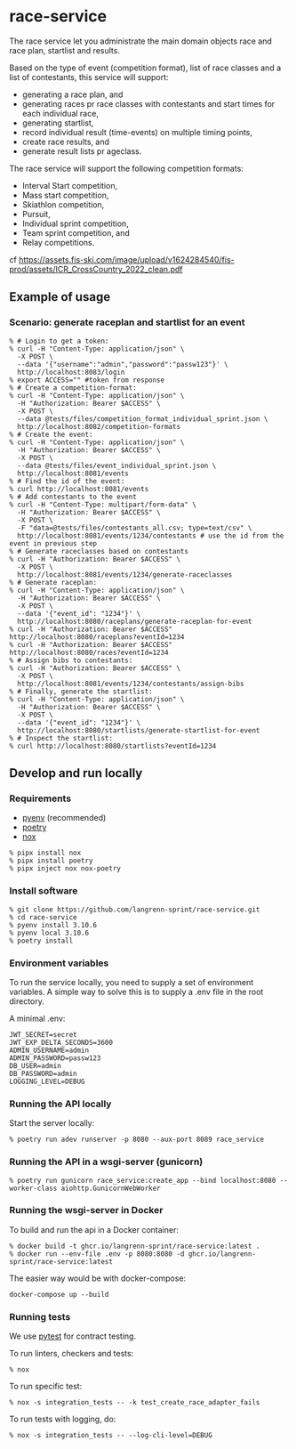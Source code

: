 # race-service

The race service let you administrate the main domain objects race and race plan, startlist and results.

Based on the type of event (competition format), list of race classes and a list of contestants, this service will support:

- generating a race plan, and
- generating races pr race classes with contestants and start times for each individual race,
- generating startlist,
- record individual result (time-events) on multiple timing points,
- create race results, and
- generate result lists pr ageclass.

The race service will support the following competition formats:

- Interval Start competition,
- Mass start competition,
- Skiathlon competition,
- Pursuit,
- Individual sprint competition,
- Team sprint competition, and
- Relay competitions.

cf <https://assets.fis-ski.com/image/upload/v1624284540/fis-prod/assets/ICR_CrossCountry_2022_clean.pdf>

## Example of usage

### Scenario: generate raceplan and startlist for an event

```shell
% # Login to get a token:
% curl -H "Content-Type: application/json" \
  -X POST \
  --data '{"username":"admin","password":"passw123"}' \
  http://localhost:8083/login
% export ACCESS="" #token from response
% # Create a competition-format:
% curl -H "Content-Type: application/json" \
  -H "Authorization: Bearer $ACCESS" \
  -X POST \
  --data @tests/files/competition_format_individual_sprint.json \
  http://localhost:8082/competition-formats
% # Create the event:
% curl -H "Content-Type: application/json" \
  -H "Authorization: Bearer $ACCESS" \
  -X POST \
  --data @tests/files/event_individual_sprint.json \
  http://localhost:8081/events
% # Find the id of the event:
% curl http://localhost:8081/events
% # Add contestants to the event
% curl -H "Content-Type: multipart/form-data" \
  -H "Authorization: Bearer $ACCESS" \
  -X POST \
  -F "data=@tests/files/contestants_all.csv; type=text/csv" \
  http://localhost:8081/events/1234/contestants # use the id from the event in previous step
% # Generate raceclasses based on contestants
% curl -H "Authorization: Bearer $ACCESS" \
  -X POST \
  http://localhost:8081/events/1234/generate-raceclasses
% # Generate raceplan:
% curl -H "Content-Type: application/json" \
  -H "Authorization: Bearer $ACCESS" \
  -X POST \
  --data '{"event_id": "1234"}' \
  http://localhost:8080/raceplans/generate-raceplan-for-event
% curl -H "Authorization: Bearer $ACCESS"  http://localhost:8080/raceplans?eventId=1234
% curl -H "Authorization: Bearer $ACCESS"  http://localhost:8080/races?eventId=1234
% # Assign bibs to contestants:
% curl -H "Authorization: Bearer $ACCESS" \
  -X POST \
  http://localhost:8081/events/1234/contestants/assign-bibs
% # Finally, generate the startlist:
% curl -H "Content-Type: application/json" \
  -H "Authorization: Bearer $ACCESS" \
  -X POST \
  --data '{"event_id": "1234"}' \
  http://localhost:8080/startlists/generate-startlist-for-event
% # Inspect the startlist:
% curl http://localhost:8080/startlists?eventId=1234
```

## Develop and run locally

### Requirements

- [pyenv](https://github.com/pyenv/pyenv) (recommended)
- [poetry](https://python-poetry.org/)
- [nox](https://nox.thea.codes/en/stable/)

```shell
% pipx install nox
% pipx install poetry
% pipx inject nox nox-poetry
```

### Install software

```shell
% git clone https://github.com/langrenn-sprint/race-service.git
% cd race-service
% pyenv install 3.10.6
% pyenv local 3.10.6
% poetry install
```

### Environment variables

To run the service locally, you need to supply a set of environment variables. A simple way to solve this is to supply a .env file in the root directory.

A minimal .env:

```shell
JWT_SECRET=secret
JWT_EXP_DELTA_SECONDS=3600
ADMIN_USERNAME=admin
ADMIN_PASSWORD=passw123
DB_USER=admin
DB_PASSWORD=admin
LOGGING_LEVEL=DEBUG
```

### Running the API locally

Start the server locally:

```shell
% poetry run adev runserver -p 8080 --aux-port 8089 race_service
```

### Running the API in a wsgi-server (gunicorn)

```shell
% poetry run gunicorn race_service:create_app --bind localhost:8080 --worker-class aiohttp.GunicornWebWorker
```

### Running the wsgi-server in Docker

To build and run the api in a Docker container:

```shell
% docker build -t ghcr.io/langrenn-sprint/race-service:latest .
% docker run --env-file .env -p 8080:8080 -d ghcr.io/langrenn-sprint/race-service:latest
```

The easier way would be with docker-compose:

```shell
docker-compose up --build
```

### Running tests

We use [pytest](https://docs.pytest.org/en/latest/) for contract testing.

To run linters, checkers and tests:

```shell
% nox
```

To run specific test:

```shell
% nox -s integration_tests -- -k test_create_race_adapter_fails
```

To run tests with logging, do:

```shell
% nox -s integration_tests -- --log-cli-level=DEBUG
```
